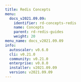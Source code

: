 ```yaml
---
title: Redis Concepts
menu:
  docs_v2021.09.09:
    identifier: rd-concepts-redis
    name: Concepts
    parent: rd-redis-guides
    weight: 20
menu_name: docs_v2021.09.09
info:
  autoscaler: v0.6.0
  cli: v0.21.0
  community: v0.21.0
  enterprise: v0.8.0
  installer: v2021.09.09
  version: v2021.09.09
---
```


